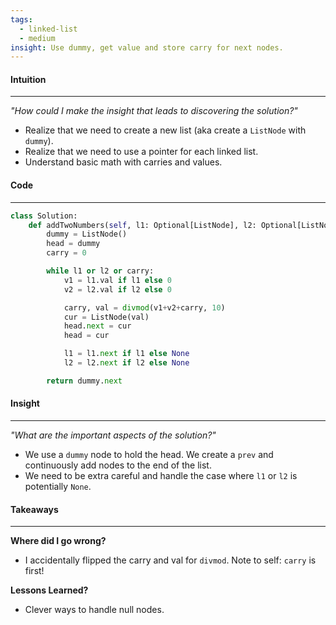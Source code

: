 ```yaml
---
tags:
  - linked-list
  - medium
insight: Use dummy, get value and store carry for next nodes.
---
```

#### Intuition
---
_"How could I make the insight that leads to discovering the solution?"_
- Realize that we need to create a new list (aka create a `ListNode` with `dummy`).
- Realize that we need to use a pointer for each linked list.
- Understand basic math with carries and values.

#### Code
---

```python
class Solution:
    def addTwoNumbers(self, l1: Optional[ListNode], l2: Optional[ListNode]) -> Optional[ListNode]:
        dummy = ListNode()
        head = dummy
        carry = 0

        while l1 or l2 or carry:
            v1 = l1.val if l1 else 0
            v2 = l2.val if l2 else 0

            carry, val = divmod(v1+v2+carry, 10)
            cur = ListNode(val)
            head.next = cur
            head = cur

            l1 = l1.next if l1 else None
            l2 = l2.next if l2 else None

        return dummy.next
```

#### Insight  
---
_"What are the important aspects of the solution?"_
- We use a `dummy` node to hold the head. We create a `prev` and continuously add nodes to the end of the list.
- We need to be extra careful and handle the case where `l1` or `l2` is potentially `None`.

#### Takeaways
---
**Where did I go wrong?**
- I accidentally flipped the carry and val for `divmod`. Note to self: `carry` is first!

**Lessons Learned?**
- Clever ways to handle null nodes.